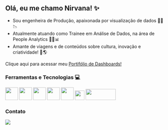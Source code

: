 ## Olá, eu me chamo Nirvana! ✨

* Sou engenheira de Produção, apaixonada por visualização de dados :construction_worker_woman::chart_with_downwards_trend:
* Atualmente atuando como Trainee em Análise de Dados, na área de People Analytics :woman_technologist::bar_chart:
* Amante de viagens e de conteúdos sobre cultura, inovação e criatividade! :yellow_heart::earth_americas:

Clique aqui para acessar meu [Portifólio de Dashboards!](https://sites.google.com/view/dashboardsnirvanareis?usp=sharing)
  

### Ferramentas e Tecnologias :computer:
<img loading="lazy" src="https://cdn.jsdelivr.net/gh/devicons/devicon@latest/icons/microsoftsqlserver/microsoftsqlserver-original.svg" width="40" height="40"/> <img loading="lazy" src="https://cdn.jsdelivr.net/gh/devicons/devicon@latest/icons/postgresql/postgresql-original.svg" width="40" height="40"/> <img loading="lazy" src="https://cdn.jsdelivr.net/gh/devicons/devicon@latest/icons/python/python-original.svg" width="40" height="40"/> <img loading="lazy" src="https://cdn.jsdelivr.net/gh/devicons/devicon@latest/icons/jupyter/jupyter-original-wordmark.svg" width="40" height="40"/> <img loading="lazy" src="https://cdn.jsdelivr.net/gh/devicons/devicon@latest/icons/pandas/pandas-original-wordmark.svg" width="40" height="40"/> <img loading="lazy" src="https://static-00.iconduck.com/assets.00/google-ads-icon-2048x1837-4vbvpswm.png" width="30" height="30"/>  <img loading="lazy" src="https://cetax.com.br/wp-content/uploads/2016/10/PowerBI-e1557666264791.jpg" width="95" height="35"/> 



### Contato <div>
<a href="https://www.linkedin.com/in/nirvana-reis-134348198/" target="_blank"><img loading="lazy" src="https://img.shields.io/badge/-LinkedIn-%230077B5?style=for-the-badge&logo=linkedin&logoColor=white" target="_blank"></a>   
</div>


